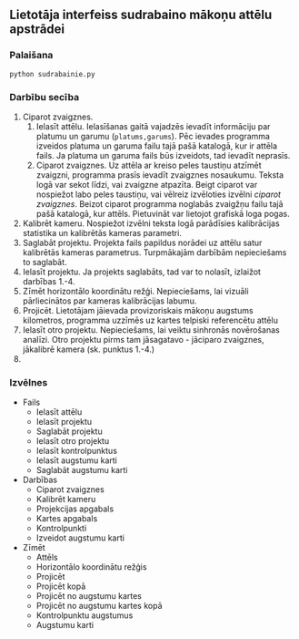 ## Lietotāja interfeiss sudrabaino mākoņu attēlu apstrādei
### Palaišana
```
python sudrabainie.py
```
### Darbību secība
1. Ciparot zvaigznes.
    1. Ielasīt attēlu. Ielasīšanas gaitā vajadzēs ievadīt informāciju par platumu un garumu (```platums,garums```). Pēc ievades programma izveidos platuma un garuma failu tajā pašā katalogā, kur ir attēla fails. Ja platuma un garuma fails būs izveidots, tad ievadīt neprasīs.
    2. Ciparot zvaigznes. Uz attēla ar kreiso peles taustiņu atzīmēt zvaigzni, programma prasīs ievadīt zvaigznes nosaukumu. Teksta logā var sekot līdzi, vai zvaigzne atpazīta. Beigt ciparot var nospiežot labo peles taustiņu, vai vēlreiz izvēloties izvēlni *ciparot zvaigznes*. Beizot ciparot programma noglabās zvaigžņu failu tajā pašā katalogā, kur attēls. Pietuvināt var lietojot grafiskā loga pogas. 
  3. Kalibrēt kameru. Nospiežot izvēlni teksta logā parādīsies kalibrācijas statistika un kalibrētās kameras parametri.
  4. Saglabāt projektu. Projekta fails papildus norādei uz attēlu satur kalibrētās kameras parametrus. Turpmākajām darbībām nepieciešams to saglabāt.
  5. Ielasīt projektu. Ja projekts saglabāts, tad var to nolasīt, izlaižot darbības 1.-4.
  6. Zīmēt horizontālo koordinātu režģi. Nepieciešams, lai vizuāli pārliecinātos par kameras kalibrācijas labumu.
  7. Projicēt. Lietotājam jāievada provizoriskais mākoņu augstums kilometros, programma uzzīmēs uz kartes telpiski referencētu attēlu
  8. Ielasīt otro projektu. Nepieciešams, lai veiktu sinhronās novērošanas analīzi. Otro projektu pirms tam jāsagatavo - jāciparo zvaigznes, jākalibrē kamera (sk. punktus 1.-4.)
  9. 

### Izvēlnes
- Fails
  - Ielasīt attēlu
  - Ielasīt projektu
  - Saglabāt projektu
  - Ielasīt otro projektu
  - Ielasīt kontrolpunktus
  - Ielasīt augstumu karti
  - Saglabāt augstumu karti
- Darbības
  -  Ciparot zvaigznes
  -  Kalibrēt kameru
  -  Projekcijas apgabals
  -  Kartes apgabals
  -  Kontrolpunkti
  -  Izveidot augstumu karti
- Zīmēt
  - Attēls
  - Horizontālo koordinātu režģis
  - Projicēt
  - Projicēt kopā
  - Projicēt no augstumu kartes
  - Projicēt no augstumu kartes kopā
  - Kontrolpunktu augstumus
  - Augstumu karti
